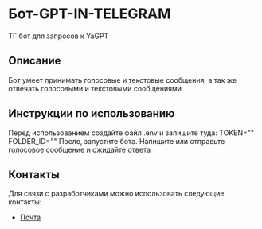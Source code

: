 # Бот-GPT-IN-TELEGRAM
 
ТГ бот для запросов к YaGPT

 
## Описание

Бот умеет принимать голосовые и текстовые сообщения, 
а так же отвечать голосовыми и текстовыми сообщениями
 
 

## Инструкции по использованию
Перед использованием  создайте файл .env и запишите туда:
TOKEN=""
FOLDER_ID=""
После, запустите бота.
Напишите или отправьте голосовое сообщение и ожидайте ответа
 
 
## Контакты

Для связи с разработчиками можно использовать следующие контакты:

- [Почта](zaxosnova@gmail.com)
